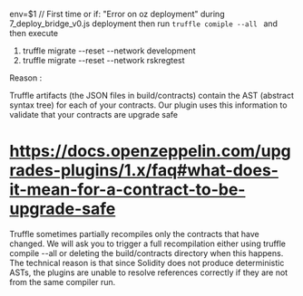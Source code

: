 env=$1
// First time or if: "Error on oz deployment" during 7_deploy_bridge_v0.js deployment
then run `truffle comiple --all ` and then execute

1. truffle migrate --reset --network development
2. truffle migrate --reset --network rskregtest

Reason :

Truffle artifacts (the JSON files in build/contracts) contain the AST (abstract syntax tree) for each of your contracts. Our plugin uses this information to validate that your contracts are upgrade safe

# https://docs.openzeppelin.com/upgrades-plugins/1.x/faq#what-does-it-mean-for-a-contract-to-be-upgrade-safe

Truffle sometimes partially recompiles only the contracts that have changed. We will ask you to trigger a full recompilation either using truffle compile --all or deleting the build/contracts directory when this happens. The technical reason is that since Solidity does not produce deterministic ASTs, the plugins are unable to resolve references correctly if they are not from the same compiler run.
